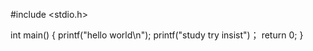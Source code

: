 #include <stdio.h>

int main()
{
  printf("hello world\n");
  printf("study try insist")；
  return 0;
}
